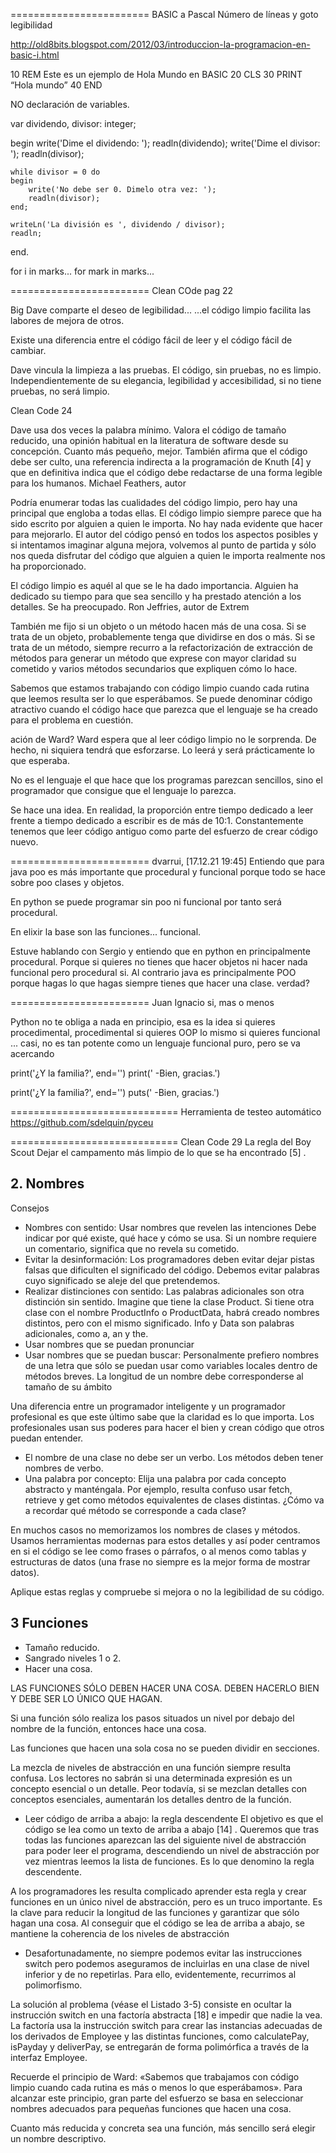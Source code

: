 
========================
BASIC a Pascal
Número de líneas y goto
legibilidad


http://old8bits.blogspot.com/2012/03/introduccion-la-programacion-en-basic-i.html

10 REM Este es un ejemplo de Hola Mundo en BASIC
20 CLS
30 PRINT “Hola mundo”
40 END

NO declaración de variables.


var
  dividendo, divisor: integer;

begin
    write('Dime el dividendo: ');
    readln(dividendo);
    write('Dime el divisor: ');
    readln(divisor);

    while divisor = 0 do
    begin
        write('No debe ser 0. Dimelo otra vez: ');
        readln(divisor);
    end;

    writeLn('La división es ', dividendo / divisor);
    readln;
end.


for i in marks...
for mark in marks...

========================
Clean COde pag 22

Big Dave comparte el deseo de legibilidad...
...el código limpio facilita las labores de mejora de otros.

Existe una diferencia entre el código fácil de leer y el código fácil de cambiar.

Dave vincula la limpieza a las pruebas. El código, sin pruebas, no es limpio.
Independientemente de su elegancia, legibilidad y accesibilidad, si no tiene
pruebas, no será limpio.

Clean Code 24

Dave usa dos veces la palabra mínimo. Valora el código de tamaño reducido, una
opinión habitual en la literatura de software desde su concepción. Cuanto más pequeño,
mejor.
También afirma que el código debe ser culto, una referencia indirecta a la
programación de Knuth [4] y que en definitiva indica que el código debe redactarse de una
forma legible para los humanos.
Michael Feathers, autor

Podría enumerar todas las cualidades del código limpio, pero hay una principal
que engloba a todas ellas. El código limpio siempre parece que ha sido escrito por alguien
a quien le importa. No hay nada evidente que hacer para mejorarlo. El autor del código
pensó en todos los aspectos posibles y si intentamos imaginar alguna mejora, volvemos al
punto de partida y sólo nos queda disfrutar del código que alguien a quien le importa
realmente nos ha proporcionado.

El código limpio es aquél al que se le ha dado
importancia. Alguien ha dedicado su tiempo para que sea sencillo y ha prestado atención a
los detalles. Se ha preocupado.
Ron Jeffries, autor de Extrem

También me fijo si un objeto o un
método hacen más de una cosa. Si se trata de un objeto, probablemente tenga que dividirse
en dos o más. Si se trata de un método, siempre recurro a la refactorización de extracción
de métodos para generar un método que exprese con mayor claridad su cometido y varios
métodos secundarios que expliquen cómo lo hace.

Sabemos que estamos trabajando con código limpio cuando cada rutina que leemos
resulta ser lo que esperábamos. Se puede denominar código atractivo cuando el código
hace que parezca que el lenguaje se ha creado para el problema en cuestión.

ación de Ward?
Ward espera que al leer código limpio no le sorprenda. De hecho, ni siquiera tendrá
que esforzarse. Lo leerá y será prácticamente lo que esperaba.

No es el lenguaje el que hace que los programas parezcan sencillos, sino el
programador que consigue que el lenguaje lo parezca.

Se hace una idea. En realidad, la proporción entre tiempo dedicado a leer frente a
tiempo dedicado a escribir es de más de 10:1. Constantemente tenemos que leer código
antiguo como parte del esfuerzo de crear código nuevo.

========================
dvarrui, [17.12.21 19:45]
Entiendo que para java poo es más importante que procedural y funcional porque todo se hace sobre poo clases y objetos.

En python se puede programar sin poo ni funcional por tanto será procedural.

En elixir la base son las funciones... funcional.

Estuve hablando con Sergio y entiendo que en python en principalmente procedural. Porque si quieres no tienes que hacer objetos ni hacer nada funcional pero procedural si. Al contrario java es principalmente POO porque hagas lo que hagas siempre tienes que hacer una clase. verdad?

========================
Juan Ignacio
si, mas o menos

Python no te obliga a nada en principio, esa es la idea
si quieres procedimental, procedimental
si quieres  OOP lo mismo
si quieres funcional ... casi, no es tan potente como un lenguaje funcional puro, pero se va acercando


print('¿Y la familia?', end='')
print(' -Bien, gracias.')

print('¿Y la familia?', end='')
puts(' -Bien, gracias.')

=============================
Herramienta de testeo automático
https://github.com/sdelquin/pyceu

=============================
Clean Code 29
La regla del Boy Scout
Dejar el campamento más limpio de lo que se ha encontrado [5] .

## 2. Nombres

Consejos
* Nombres con sentido: Usar nombres que revelen las intenciones
Debe indicar por qué existe, qué hace y cómo se usa. Si un nombre requiere un
comentario, significa que no revela su cometido.
* Evitar la desinformación: Los programadores deben evitar dejar pistas falsas que dificulten el significado del código. Debemos evitar palabras cuyo significado se aleje del que pretendemos.
* Realizar distinciones con sentido: Las palabras adicionales son otra distinción sin sentido. Imagine que tiene la clase
Product. Si tiene otra clase con el nombre ProductInfo o ProductData, habrá creado
nombres distintos, pero con el mismo significado. Info y Data son palabras adicionales, como a, an y the.
* Usar nombres que se puedan pronunciar
* Usar nombres que se puedan buscar: Personalmente prefiero nombres de una letra que sólo se puedan usar como variables locales dentro de métodos breves. La longitud de un nombre debe corresponderse al tamaño de su ámbito

Una diferencia entre un programador inteligente y un programador profesional es
que este último sabe que la claridad es lo que importa. Los profesionales usan sus poderes para hacer el bien y crean código que otros puedan entender.

* El nombre de una clase no debe ser un verbo. Los métodos deben tener nombres de verbo.
* Una palabra por concepto: Elija una palabra por cada concepto abstracto y manténgala. Por ejemplo, resulta confuso usar fetch, retrieve y get como métodos equivalentes de clases distintas. ¿Cómo va a recordar qué método se corresponde a cada clase?

En muchos casos no memorizamos los nombres de clases y métodos. Usamos
herramientas modernas para estos detalles y así poder centramos en si el código se lee
como frases o párrafos, o al menos como tablas y estructuras de datos (una frase no siempre es la mejor forma de mostrar datos).

Aplique estas reglas y compruebe si mejora o no la legibilidad de su código.

## 3 Funciones
* Tamaño reducido.
* Sangrado niveles 1 o 2.
* Hacer una cosa.

LAS FUNCIONES SÓLO DEBEN HACER UNA COSA. DEBEN HACERLO
BIEN Y DEBE SER LO ÚNICO QUE HAGAN.

Si una función sólo realiza los pasos situados un nivel por debajo del nombre de la
función, entonces hace una cosa.

Las funciones que hacen una sola cosa no se pueden dividir en secciones.

La mezcla de niveles de abstracción en una función siempre resulta confusa. Los
lectores no sabrán si una determinada expresión es un concepto esencial o un detalle. Peor todavía, si se mezclan detalles con conceptos esenciales, aumentarán los detalles dentro de la función.

* Leer código de arriba a abajo: la regla descendente
El objetivo es que el código se lea como un texto de arriba a abajo [14] . Queremos que tras todas las funciones aparezcan las del siguiente nivel de abstracción para poder leer el programa, descendiendo un nivel de abstracción por vez mientras leemos la lista de funciones. Es lo que denomino la regla descendente.

A los programadores les resulta complicado aprender esta regla y crear funciones en
un único nivel de abstracción, pero es un truco importante. Es la clave para reducir la longitud de las funciones y garantizar que sólo hagan una cosa. Al conseguir que el código se lea de arriba a abajo, se mantiene la coherencia de los niveles de abstracción

* Desafortunadamente, no siempre podemos evitar las instrucciones switch pero podemos aseguramos de incluirlas en una clase de nivel inferior y de no repetirlas. Para ello, evidentemente, recurrimos al polimorfismo.

La solución al problema (véase el Listado 3-5) consiste en ocultar la instrucción
switch en una factoría abstracta [18] e impedir que nadie la vea. La factoría usa la instrucción switch para crear las instancias adecuadas de los derivados de Employee y las distintas funciones, como calculatePay, isPayday y deliverPay, se entregarán de forma polimórfica a través de la interfaz Employee.

Recuerde el principio de Ward: «Sabemos que
trabajamos con código limpio cuando cada rutina es más o menos lo que esperábamos».
Para alcanzar este principio, gran parte del esfuerzo se basa en seleccionar nombres
adecuados para pequeñas funciones que hacen una cosa.

Cuanto más reducida y concreta
sea una función, más sencillo será elegir un nombre descriptivo.
